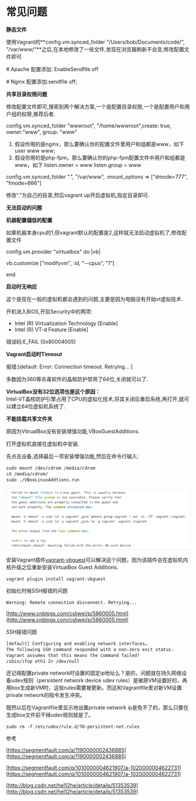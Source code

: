 # 常见问题

**静态文件**

使用Vagrant的**config.vm.synced\_folder "/Users/bob/Documents/code/", "/var/www/“**之后,在本地修改了一些文件,发现在浏览器刷新不会变,修改配置文件即可

\# Apache 配置添加: EnableSendfile off

\# Nginx 配置添加:sendfile off;

**共享目录权限问题**

修改配置文件即可,搜索到两个解决方案,一个是配置目录权限,一个是配置用户和用户组的权限,推荐后者.

config.vm.synced\_folder "wwwroot", "/home/wwwroot",create: true, owner:"www", group: "www"

1. 假设你用的是nginx，那么要确认你的配置文件里用户和组都是www，如下user www www;
2. 假设你用的是php-fpm，那么要确认你的php-fpm配置文件中用户和组都是www，如下
   listen.owner = www
   listen.group = www

config.vm.synced\_folder ".", "/var/www", :mount\_options =&gt; \["dmode=777", "fmode=666"\]

修改"."为自己的目录,然后vagrant up开启虚拟机,指定目录即可.

**无法启动的问题**

**机器配置偏低的配置**

如果机器本身cpu的1,但vagrant默认的配置是2,这样就无法启动虚拟机了,修改配置文件

config.vm.provider "virtualbox" do \|vb\|

vb.customize \["modifyvm", :id, "--cpus", "1"\]

end

**启动时无响应**

这个是现在一般的虚拟机都会遇到的问题,主要是因为电脑没有开始vt虚拟技术.

开机进入BIOS,开启Security中的两项:

* Intel \(R\) Virtualization Technology \[Enable\]
* Intel \(R\) VT-d Feature \[Enable\]

错误码:E\_FAIL \(0x80004005\)

**Vagrant启动时Timeout**

报错:\[default: Error: Connection timeout. Retrying... \]

多数因为360等杀毒软件的晶核防护禁用了64位,关闭就可以了.

**VirtualBox没有32位选项也是这个原因：**  
 Intel-VT晶核防护引擎占用了CPU的虚拟化技术,将其关闭后重启系统,再打开,就可以建立64位虚拟机系统了.

**不能挂载共享文件夹**

原因为VitrualBox没有安装增强功能,VBoxGuestAdditions.

打开虚拟机直接在虚拟机中安装.

先点击设备,选择最后一项安装增强功能,然后在命令行输入:

```
sudo mount /dev/cdrom /media/cdrom
cd /media/cdrom/
sudo ./VBoxLinuxAddtions.run
```

![](/assets/vagrant_err1.png)

安装Vagrant插件[vagrant-vbguest](https://github.com/dotless-de/vagrant-vbguest)可以解决这个问题，因为该插件会在虚拟机内核升级之后重新安装VirtualBox Guest Additions.

```
vagrant plugin install vagrant-vbguest
```

初始化时候SSH报错的问题

```
Warning: Remote connection disconnect. Retrying...
```

[http://www.cnblogs.com/csliwei/p/5860005.html](http://www.cnblogs.com/csliwei/p/5860005.html)

SSH报错问题

```
[default] Configuring and enabling network interfaces…
The following SSH command responded with a non-zero exit status. 
Vagrant assumes that this means the command failed!
/sbin/ifup eth1 2> /dev/null
```

还记得配置private network时设置的固定ip地址么？是的，问题就在持久网络设备udev规则（persistent network device udev rules）是被原VM设置好的，再用box生成新VM时，这些rules需要被更新。而这和Vagrantfile里对新VM设置private network的指令发生冲突。

既然以后在Vagrantfile里显示地设置private network ip是免不了的，那么只要在生成box文件前干掉udev规则就是了。

```
sudo rm -f /etc/udev/rule.d/70-persistent-net.rules
```

参考

[https://segmentfault.com/a/1190000002436885](https://segmentfault.com/a/1190000002436885)

[https://segmentfault.com/q/1010000004621907/a-1020000004622731](https://segmentfault.com/q/1010000004621907/a-1020000004622731)

[http://blog.csdn.net/hel12he/article/details/51353539](http://blog.csdn.net/hel12he/article/details/51353539)

